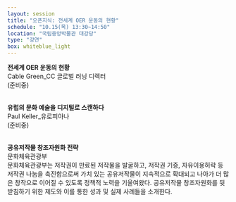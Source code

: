 ```yaml
---
layout: session
title: "오픈지식: 전세계 OER 운동의 현황"
schedule: "10.15(목) 13:30~14:50"
location: "국립중앙박물관 대강당"
type: "강연"
box: whiteblue_light
---
```

<b>전세계 OER 운동의 현황</b><br>
Cable Green_CC 글로벌 러닝 디렉터<br>
(준비중)
<br><br>

<b>유럽의 문화 예술을 디지털로 스캔하다</b><br>
Paul Keller_유로피아나<br>
(준비중)
<br><br>

<b>공유저작물 창조자원화 전략</b><br>
문화체육관광부<br>
문화체육관광부는 저작권이 만료된 저작물을 발굴하고, 저작권 기증, 자유이용허락 등 저작권 나눔을 촉진함으로써 가치 있는 공유저작물이 지속적으로 확대되고 나아가 더 많은 창작으로 이어질 수 있도록 정책적 노력을 기울여왔다. 공유저작물 창조자원화를 뒷받침하기 위한 제도와 이를 통한 성과 및 실제 사례들을 소개한다. 

